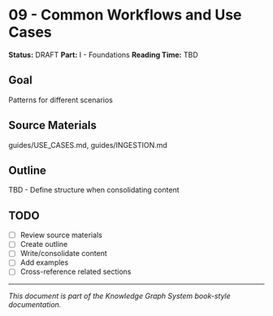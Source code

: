 # 09 - Common Workflows and Use Cases

**Status:** DRAFT
**Part:** I - Foundations
**Reading Time:** TBD

## Goal

Patterns for different scenarios

## Source Materials

guides/USE_CASES.md, guides/INGESTION.md

## Outline

TBD - Define structure when consolidating content

## TODO

- [ ] Review source materials
- [ ] Create outline
- [ ] Write/consolidate content
- [ ] Add examples
- [ ] Cross-reference related sections

---

*This document is part of the Knowledge Graph System book-style documentation.*
